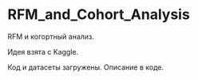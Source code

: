 # RFM_and_Cohort_Analysis

RFM и когортный анализ.

Идея взята с Kaggle.

Код и датасеты загружены. Описание в коде.
